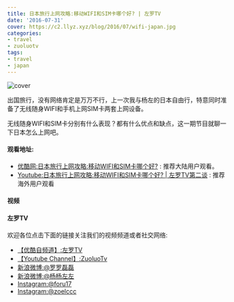 ```yaml
---
title: 日本旅行上网攻略:移动WIFI和SIM卡哪个好? | 左罗TV
date: '2016-07-31'
cover: https://c2.llyz.xyz/blog/2016/07/wifi-japan.jpg
categories:
- travel
- zuoluotv
tags:
- travel
- japan
---
```


![cover](https://c2.llyz.xyz/blog/2016/07/wifi-japan.jpg)

出国旅行，没有网络肯定是万万不行，上一次我与杨左的日本自由行，特意同时准备了无线随身WIFI和手机上网SIM卡两套上网设备。

无线随身WIFI和SIM卡分别有什么表现？都有什么优点和缺点，这一期节目就聊一下日本怎么上网吧。

#### 观看地址:

- [优酷网:日本旅行上网攻略:移动WIFI和SIM卡哪个好?](https://v.youku.com/v_show/id_XMTY2NjAyMTI0NA==.html) : 推荐大陆用户观看。
- [Youtube:日本旅行上网攻略:移动WIFI和SIM卡哪个好? | 左罗TV第二谈](https://www.youtube.com/watch?v=ebR1at-pDJE) : 推荐海外用户观看

#### 视频

#### 左罗TV

欢迎各位点击下面的链接关注我们的视频频道或者社交网络:

- [【优酷自频道】:左罗TV](https://i.youku.com/i/UMjQyNzQ2NTA4)
- [【Youtube Channel】:ZuoluoTv](https://www.youtube.com/channel/UCFCs9KNL6f2ZMKsoU7rjbkg)
- [新浪微博:@罗罗磊磊](https://weibo.com/foru17)
- [新浪微博:@杨杨左左](https://www.weibo.com/809033993?is_all=1)
- [Instagram:@foru17](https://www.instagram.com/foru17/)
- [Instagram:@zoelccc](https://www.instagram.com/zoelccc/)
